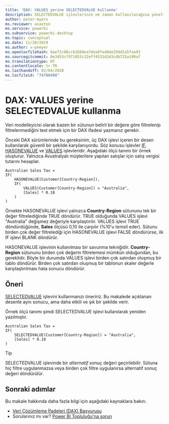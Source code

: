 ```yaml
---
title: 'DAX: VALUES yerine SELECTEDVALUE kullanma'
description: SELECTEDVALUE işlevlerinin ne zaman kullanılacağına yönelik rehber.
author: peter-myers
ms.reviewer: asaxton
ms.service: powerbi
ms.subservice: powerbi-desktop
ms.topic: conceptual
ms.date: 11/20/2019
ms.author: v-pemyer
ms.openlocfilehash: 6aef2c06cc62668ea7dea9fe404e294d1a5faa93
ms.sourcegitcommit: 8e3d53cf971853c32eff4531d2d3cdb725a199af
ms.translationtype: HT
ms.contentlocale: tr-TR
ms.lasthandoff: 02/04/2020
ms.locfileid: "74700490"
---
```

# <a name="dax-use-selectedvalue-instead-of-values"></a>DAX: VALUES yerine SELECTEDVALUE kullanma

Veri modelleyicisi olarak bazen bir sütunun belirli bir değere göre filtrelenip filtrelenmediğini test etmek için bir DAX ifadesi yazmanız gerekir.

Önceki DAX sürümlerinde bu gereksinim, üç DAX işlevi içeren bir desen kullanılarak güvenli bir şekilde karşılanıyordu. Söz konusu işlevler [IF](/dax/if-function-dax), [HASONEVALUE](/dax/hasonevalue-function-dax) ve [VALUES](/dax/values-function-dax) işlevleridir. Aşağıdaki ölçü tanımı bir örnek oluşturur. Yalnızca Avustralyalı müşterilere yapılan satışlar için satış vergisi tutarını hesaplar.

```dax
Australian Sales Tax =
IF(
    HASONEVALUE(Customer[Country-Region]),
    IF(
        VALUES(Customer[Country-Region]) = "Australia",
        [Sales] * 0.10
    )
)
```

Örnekte HASONEVALUE işlevi yalnızca **Country-Region** sütununu tek bir değer filtrelediğinde TRUE döndürür. TRUE olduğunda VALUES işlevi "Australia" değişmez değeriyle karşılaştırılır. VALUES işlevi TRUE döndürdüğünde, **Sales** ölçüsü 0,10 ile çarpılır (%10'u temsil eder). Sütunu birden çok değer filtrelediği için HASONEVALUE işlevi FALSE döndürürse, ilk IF işlevi BLANK döndürür.

HASONEVALUE işlevinin kullanılması bir savunma tekniğidir. **Country-Region** sütununu birden çok değerin filtrelemesi mümkün olduğundan, bu gereklidir. Böyle bir durumda VALUES işlevi birden çok satırdan oluşmuş bir tablo döndürür. Birden çok satırdan oluşmuş bir tablonun skaler değerle karşılaştırılması hata sonucu döndürür.

## <a name="recommendation"></a>Öneri

[SELECTEDVALUE](/dax/selectedvalue-function) işlevini kullanmanızı öneririz. Bu makalede açıklanan desenle aynı sonucu, ama daha etkili ve şık bir şekilde verir.

Örnek ölçü tanımı şimdi SELECTEDVALUE işlevi kullanılarak yeniden yazılmıştır.

```dax
Australian Sales Tax =
IF(
    SELECTEDVALUE(Customer[Country-Region]) = "Australia",
    [Sales] * 0.10
)
```

> [!TIP]
> SELECTEDVALUE işlevinde bir _alternatif sonuç_ değeri geçirilebilir. Sütuna hiç filtre uygulanmazsa veya birden çok filtre uygulanırsa alternatif sonuç değeri döndürülür.

## <a name="next-steps"></a>Sonraki adımlar

Bu makale hakkında daha fazla bilgi için aşağıdaki kaynaklara bakın:

- [Veri Çözümleme İfadeleri (DAX) Başvurusu](/dax/)
- Sorularınız mı var? [Power BI Topluluğu'na sorun](https://community.powerbi.com/)
